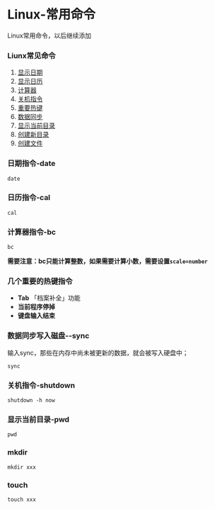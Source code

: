 # Linux-常用命令
Linux常用命令，以后继续添加
### Liunx常见命令

1. [显示日期](#日期指令-date)
2. [显示日历](#日历指令-cal)
3. [计算器](#计算器指令-bc)
4. [关机指令](#关机指令-shutdown)
5. [重要热键](#几个重要的热键指令)
6. [数据同步](#数据同步写入磁盘--sync)
8. [显示当前目录](#显示当前目录-pwd)
9. [创建新目录](#mkdir)
10. [创建文件](#touch)


### 日期指令-date
```dash
date
```
### 日历指令-cal
```dash
cal
```
### 计算器指令-bc

```dash
bc
```
**需要注意：bc只能计算整数，如果需要计算小数，需要设置`scale=number`**

### 几个重要的热键指令
* **Tab** 「档案补全」功能
* **当前程序停掉**
*  **键盘输入结束**

### 数据同步写入磁盘--sync
输入sync，那些在内存中尚未被更新的数据，就会被写入硬盘中；
```dash
sync
```
### 关机指令-shutdown
```dash
shutdown -h now
```
### 显示当前目录-pwd
```dash
pwd
```
### mkdir
```dash
mkdir xxx
```
### touch
```dash
touch xxx
```
